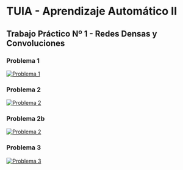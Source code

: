 # TUIA - Aprendizaje Automático II

## Trabajo Práctico Nº 1 - Redes Densas y Convoluciones

### Problema 1
[![Problema 1](https://colab.research.google.com/assets/colab-badge.svg)](https://colab.research.google.com/github/MiguelMussi/AAII_TP1/blob/main/Problema_1.ipynb)

### Problema 2
[![Problema 2](https://colab.research.google.com/assets/colab-badge.svg)](https://colab.research.google.com/github/MiguelMussi/AAII_TP1/blob/main/Problema_2.ipynb)

### Problema 2b
[![Problema 2](https://colab.research.google.com/assets/colab-badge.svg)](https://colab.research.google.com/github/MiguelMussi/AAII_TP1/blob/main/Problema_2b.ipynb)

### Problema 3
[![Problema 3](https://colab.research.google.com/assets/colab-badge.svg)](https://colab.research.google.com/github/MiguelMussi/AAII_TP1/blob/main/Problema_3.ipynb)

